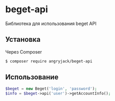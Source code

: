 # beget-api
Библиотека для использования beget API

## Установка

Через Composer

``` bash
$ composer require angryjack/beget-api
```

## Использование

``` php
$beget = new Beget('login', 'password');
$info = $beget->api('user')->getAccountInfo();
```
